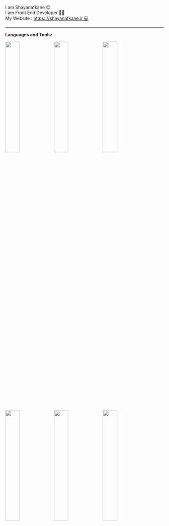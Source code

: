 I am Shayanafkane 😉
<br>
I am Front End Developer 👨‍💻
<br>
My Website : <a href='https://shayanafkane.ir'> https:://shayanafkane.ir 💻 </a>
<hr>

**Languages and Tools:**

<p>
  <code><img width="30%" src="https://www.vectorlogo.zone/logos/javascript/javascript-ar21.svg"></code>
  <code><img width="30%" src="https://www.vectorlogo.zone/logos/reactjs/reactjs-ar21.svg"></code>
  <code><img width="30%" src="https://www.vectorlogo.zone/logos/getbootstrap/getbootstrap-ar21.svg"></code>
  <br />
  <code><img width="30%" src="https://www.vectorlogo.zone/logos/nodejs/nodejs-ar21.svg"></code>
  <code><img width="30%" src="https://www.vectorlogo.zone/logos/npmjs/npmjs-ar21.svg"></code>
  <code><img width="30%" src="https://www.vectorlogo.zone/logos/yarnpkg/yarnpkg-ar21.svg"></code>

